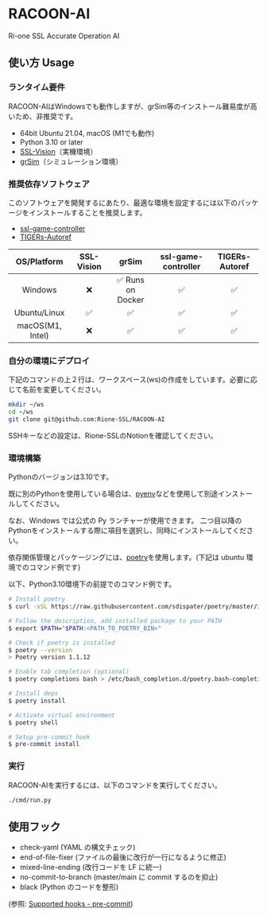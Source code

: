 # RACOON-AI

Ri-one SSL Accurate Operation AI

## 使い方 Usage

### ランタイム要件

RACOON-AIはWindowsでも動作しますが、grSim等のインストール難易度が高いため、非推奨です。

* 64bit Ubuntu 21.04, macOS (M1でも動作)
* Python 3.10 or later
* [SSL-Vision](https://github.com/RoboCup-SSL/ssl-vision)（実機環境）
* [grSim](https://github.com/RoboCup-SSL/grSim)（シミュレーション環境）

### 推奨依存ソフトウェア

このソフトウェアを開発するにあたり、最適な環境を設定するには以下のパッケージをインストールすることを推奨します。

* [ssl-game-controller](https://github.com/RoboCup-SSL/ssl-game-controller)
* [TIGERs-Autoref](https://github.com/TIGERs-Mannheim/AutoReferee)

|   OS/Platform    |     SSL-Vision     |               grSim               | ssl-game-controller |   TIGERs-Autoref   |
| :--------------: | :----------------: |:---------------------------------:| :-----------------: | :----------------: |
|     Windows      |        :x:         | :white_check_mark: Runs on Docker | :white_check_mark:  | :white_check_mark: |
|   Ubuntu/Linux   | :white_check_mark: |        :white_check_mark:         | :white_check_mark:  | :white_check_mark: |
| macOS(M1, Intel) |        :x:         |        :white_check_mark:         | :white_check_mark:  | :white_check_mark: |

### 自分の環境にデプロイ

下記のコマンドの上２行は、ワークスペース(ws)の作成をしています。必要に応じて名前を変更してください。

```bash
mkdir ~/ws
cd ~/ws
git clone git@github.com:Rione-SSL/RACOON-AI
```

SSHキーなどの設定は、Rione-SSLのNotionを確認してください。  

### 環境構築

Pythonのバージョンは3.10です。

既に別のPythonを使用している場合は、[pyenv](https://github.com/pyenv/pyenv)などを使用して別途インストールしてください。  

なお、Windows では公式の Py ランチャーが使用できます。
二つ目以降のPythonをインストールする際に項目を選択し、同時にインストールしてください。  

依存関係管理とパッケージングには、[poetry](https://python-poetry.org)を使用します。(下記は ubuntu 環境でのコマンド例です)  

以下、Python3.10環境下の前提でのコマンド例です。
```sh
# Install poetry
$ curl -sSL https://raw.githubusercontent.com/sdispater/poetry/master/install-poetry.py | python3

# Follow the description, add installed package to your PATH
$ export $PATH="$PATH:<PATH_TO_POETRY_BIN>"

# Check if poetry is installed
$ poetry --version
> Poetry version 1.1.12

# Enable tab completion (optional)
$ poetry completions bash > /etc/bash_completion.d/poetry.bash-completion

# Install deps
$ poetry install

# Activate virtual environment
$ poetry shell

# Setup pre-commit hook
$ pre-commit install
```

### 実行

RACOON-AIを実行するには、以下のコマンドを実行してください。

```bash
./cmd/run.py
```

## 使用フック
- check-yaml (YAML の構文チェック)
- end-of-file-fixer (ファイルの最後に改行が一行になるように修正)
- mixed-line-ending (改行コードを LF に統一)
- no-commit-to-branch (master/main に commit するのを抑止)
- black (Python のコードを整形)

(参照: [Supported hooks - pre-commit](https://pre-commit.com/hooks.html))
